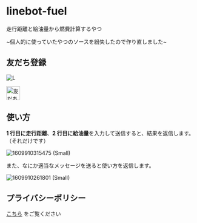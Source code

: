# linebot-fuel

走行距離と給油量から燃費計算するやつ

~個人的に使っていたやつのソースを紛失したので作り直しました~

## 友だち登録

![L](https://user-images.githubusercontent.com/44780846/103730839-1b7c2700-5027-11eb-8015-60b7036d40ae.png)

<a href="https://lin.ee/7nQzjx2"><img src="https://scdn.line-apps.com/n/line_add_friends/btn/ja.png" alt="友だち追加" height="36" border="0"></a>

## 使い方

**1 行目に走行距離**、**2 行目に給油量**を入力して送信すると、結果を返信します。（それだけです）

![1609910315475 (Small)](https://user-images.githubusercontent.com/44780846/103732273-63e91400-502a-11eb-96d0-afcbd6dc405b.png)

また、なにか適当なメッセージを送ると使い方を返信します。

![1609910261801 (Small)](https://user-images.githubusercontent.com/44780846/103732271-63507d80-502a-11eb-8c70-374aa49a0d1a.png)

## プライバシーポリシー

[こちら](https://arrow2nd.github.io/linebot-fuel/privacypolicy) をご覧ください
